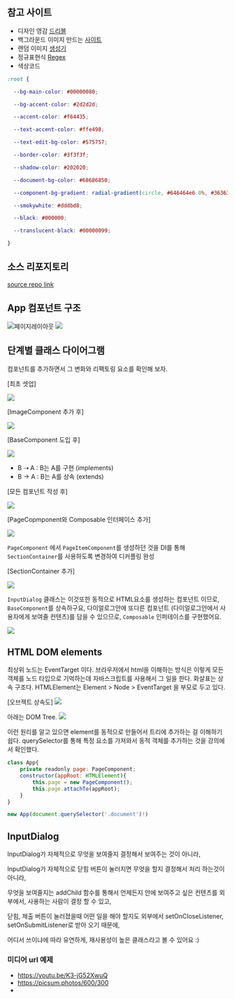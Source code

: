 ## 참고 사이트
- 디자인 영감 [드리블](https://dribbble.com/shots/14931899-TIGERS)
- 백그라운드 이미지 만드는 [사이트](https://coolbackgrounds.io/)
- 랜덤 이미지 [생성기](https://picsum.photos/)
- 정규표현식 [Regex](https://regexr.com/)
- 색상코드
```css
:root {

  --bg-main-color: #00000080;

  --bg-accent-color: #2d2d2d;

  --accent-color: #f64435;

  --text-accent-color: #ffe498;

  --text-edit-bg-color: #575757;

  --border-color: #3f3f3f;

  --shadow-color: #202020;

  --document-bg-color: #68686850;

  --component-bg-gradient: radial-gradient(circle, #646464e6 0%, #363636e6 100%);

  --smokywhite: #dddbd8;

  --black: #000000;

  --translucent-black: #00000099;

}
```
## 소스 리포지토리
[source repo link](https://github.com/dream-coding-academy/typescript_motion)

## App 컴포넌트 구조
![페이지레이아웃](dev-plan.png)
![](component-structure.png)

## 단계별 클래스 다이어그램

컴포넌트를 추가하면서 그 변화와 리팩토링 요소를 확인해 보자.

[최초 셋업]

![](1_diagram8c45e37initialpage_component-210225-143812.svg)

[ImageComponent 추가 후]

![](2_diagrame4693deaddedimage_component-210225-143830.svg)

[BaseComponent 도입 후]

![](3_diagram54c0aa0introducebasecomponent-210225-140324.webp)

- B ⇢ A : B는 A를 구현 (implements)
- B → A : B는 A를 상속 (extends)

[모든 컴포넌트 작성 후]

![](4_diagram42edd92addmorechildren-210225-143855.svg)

[PageCopmponent와 Composable 인터페이스 추가]

![](5_diagram9869cd0introducepage_item_component-210225-143908.svg)

`PageComponent` 에서 `PageItemComponent`를 생성하던 것을 DI를 통해 `SectionContainer`를 사용하도록 변경하여 디커플링 완성

[SectionContainer 추가]

![](6_diagramd47572bdependencyinjection-210225-143743.svg)

`InputDialog` 클래스는 이것또한 동적으로 HTML요소를 생성하는 컴포넌트 이므로, `BaseComponent`를 상속하구요, 다이얼로그안에 또다른 컴포넌트 (다이얼로그안에서 사용자에게 보여줄 컨텐츠)를 담을 수 있으므로, `Composable` 인퍼테이스를 구현했어요.

![](7_diagram15b2733adddialogs-210225-145043.svg)


## HTML DOM elements

최상위 노드는 EventTarget 이다. 브라우저에서 html을 이해하는 방식은 이렇게 모든 객체를 노드 타입으로 기억하는데 자바스크립트를 사용해서 그 일을 한다. 화살표는 상속 구조다. HTMLElement는 Element > Node > EventTarget 을 부모로 두고 있다.

[오브젝트 상속도]
![](dom.png)

아래는 DOM Tree.
![](dom-tree.png)

이런 원리를 알고 있으면 element를 동적으로 만들어서 트리에 추가하는 걸 이해하기 쉽다. querySelector를 통해 특정 요소를 가져와서 동적 객체를 추가하는 것을 강의에서 확인했다.

```javascript
class App{
    private readonly page: PageComponent;
    constructor(appRoot: HTMLElement){
        this.page = new PageComponent();
        this.page.attachTo(appRoot);
    }
}

new App(document.querySelector('.document')!)
```

## InputDialog

InputDialog가 자체적으로 무엇을 보여줄지 결정해서 보여주는 것이 아니라,

InputDialog가 자체적으로 닫힘 버튼이 눌러지면 무엇을 할지 결정해서 처리 하는것이 아니라,


무엇을 보여줄지는 addChild 함수를 통해서 언제든지 안에 보여주고 싶은 컨텐츠를 외부에서, 사용하는 사람이 결정 할 수 있고,

닫힘, 제출 버튼이 눌러졌을때 어떤 일을 해야 할지도 외부에서 setOnCloseListener, setOnSubmitListener로 받아 오기 때문에,

어디서 쓰이냐에 따라 유연하게, 재사용성이 높은 클래스라고 볼 수 있어요 :)


### 미디어 url 예제
- https://youtu.be/K3-jG52XwuQ
- https://picsum.photos/600/300
- 